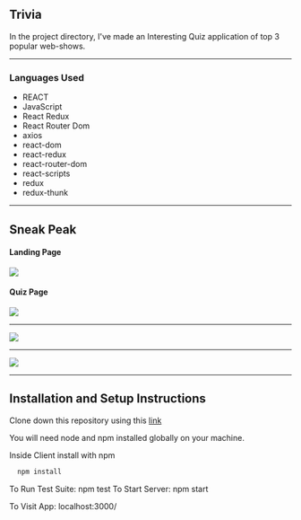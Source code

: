 <h2>Trivia</h2>
In the project directory, I've made an Interesting Quiz application of top 3 popular web-shows.

<hr/>
<h3>Languages Used</h3>

* REACT
* JavaScript
* React Redux
* React Router Dom
* axios
* react-dom
* react-redux
* react-router-dom
* react-scripts
* redux
* redux-thunk

<hr/>

## Sneak Peak
#### Landing Page
<img src="https://i.im.ge/2021/07/24/D1DJF.png"/>

#### Quiz Page

<img src="https://i.im.ge/2021/07/24/D17E6.png"/>
<hr/>
<img src="https://i.im.ge/2021/07/24/D1aDz.png"/>
<hr/>
<img src="https://i.im.ge/2021/07/24/D1sMS.png"/>
<hr/>

## Installation and Setup Instructions
Clone down this repository using this <a href="https://github.com/khushbookhator/Trivia">link</a>

You will need node and npm installed globally on your machine. 

Inside Client install with npm


```bash
  npm install
```

To Run Test Suite: npm test To Start Server: npm start

To Visit App: localhost:3000/
